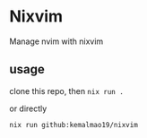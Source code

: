 # Nixvim

Manage nvim with nixvim

## usage

clone this repo, then `nix run .`

or directly

```
nix run github:kemalmao19/nixvim

```
